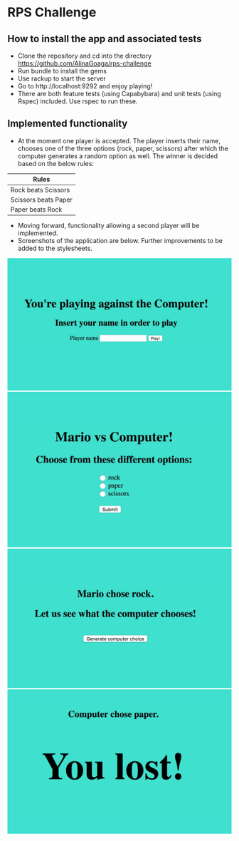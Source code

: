 # RPS Challenge

How to install the app and associated tests
-------

* Clone the repository and cd into the directory https://github.com/AlinaGoaga/rps-challenge
* Run bundle to install the gems
* Use rackup to start the server 
* Go to http://localhost:9292 and enjoy playing!
* There are both feature tests (using Capabybara) and unit tests (using Rspec) included. Use rspec to run these. 

Implemented functionality 
-------
* At the moment one player is accepted. The player inserts their name, chooses one of the three options (rock, paper, scissors) after which the computer generates a random option as well. The winner is decided based on the below rules:

Rules                | 
------------------   |
Rock beats Scissors  | 
Scissors beats Paper | 
Paper beats Rock     |

* Moving forward, functionality allowing a second player will be implemented. 
* Screenshots of the application are below. Further improvements to be added to the stylesheets.

![Image-of-application](https://github.com/AlinaGoaga/rps-challenge/blob/master/stylesheets/app_pic_1.jpeg)
![Image-of-application](https://github.com/AlinaGoaga/rps-challenge/blob/master/stylesheets/app_pic_2.jpeg)
![Image-of-application](https://github.com/AlinaGoaga/rps-challenge/blob/master/stylesheets/app_pic_3.jpeg)
![Image-of-application](https://github.com/AlinaGoaga/rps-challenge/blob/master/stylesheets/app_pic_4.jpeg)
